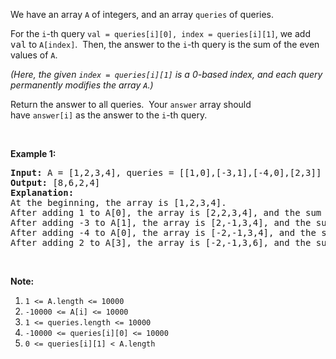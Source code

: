 <div><p>We have an array <code>A</code> of integers, and an array <code>queries</code>&nbsp;of queries.</p>

<p>For the <code>i</code>-th&nbsp;query <code>val =&nbsp;queries[i][0], index&nbsp;= queries[i][1]</code>, we add <font face="monospace">val</font>&nbsp;to <code>A[index]</code>.&nbsp; Then, the answer to the <code>i</code>-th query is the sum of the even values of <code>A</code>.</p>

<p><em>(Here, the given <code>index = queries[i][1]</code> is a 0-based index, and each query permanently modifies the array <code>A</code>.)</em></p>

<p>Return the answer to all queries.&nbsp; Your <code>answer</code> array should have&nbsp;<code>answer[i]</code>&nbsp;as&nbsp;the answer to the <code>i</code>-th query.</p>

<p>&nbsp;</p>

<p><strong>Example 1:</strong></p>

<pre><strong>Input: </strong>A = <span id="example-input-1-1">[1,2,3,4]</span>, queries = <span id="example-input-1-2">[[1,0],[-3,1],[-4,0],[2,3]]</span>
<strong>Output: </strong><span id="example-output-1">[8,6,2,4]</span>
<strong>Explanation: </strong>
At the beginning, the array is [1,2,3,4].
After adding 1 to A[0], the array is [2,2,3,4], and the sum of even values is 2 + 2 + 4 = 8.
After adding -3 to A[1], the array is [2,-1,3,4], and the sum of even values is 2 + 4 = 6.
After adding -4 to A[0], the array is [-2,-1,3,4], and the sum of even values is -2 + 4 = 2.
After adding 2 to A[3], the array is [-2,-1,3,6], and the sum of even values is -2 + 6 = 4.
</pre>

<p>&nbsp;</p>

<p><strong>Note:</strong></p>

<ol>
	<li><code>1 &lt;= A.length &lt;= 10000</code></li>
	<li><code>-10000 &lt;= A[i] &lt;= 10000</code></li>
	<li><code>1 &lt;= queries.length &lt;= 10000</code></li>
	<li><code>-10000 &lt;= queries[i][0] &lt;= 10000</code></li>
	<li><code>0 &lt;= queries[i][1] &lt; A.length</code></li>
</ol>
</div>